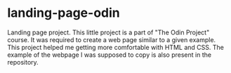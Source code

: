 # landing-page-odin
Landing page project. 
This little project is a part of "The Odin Project" course. It was required to create a web page similar to a given example. 
This project helped me getting more comfortable with HTML and CSS. The example of the webpage I was supposed to copy is also present in the repository.
